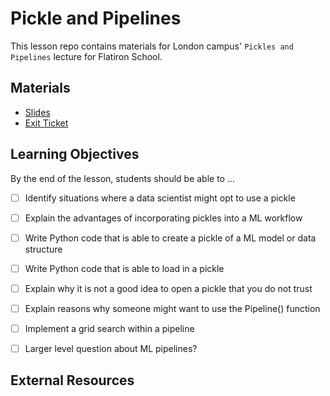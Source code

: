 # Pickle and Pipelines 

This lesson repo contains materials for London campus' `Pickles and Pipelines` lecture for Flatiron School.

## Materials

* [Slides]()
* [Exit Ticket]()

## Learning Objectives  

By the end of the lesson, students should be able to ...

* [ ] Identify situations where a data scientist might opt to use a pickle 
* [ ] Explain the advantages of incorporating pickles into a ML workflow  
* [ ] Write Python code that is able to create a pickle of a ML model or data structure 
* [ ] Write Python code that is able to load in a pickle  
* [ ] Explain why it is not a good idea to open a pickle that you do not trust 
* [ ] Explain reasons why someone might want to use the Pipeline() function  
* [ ] Implement a grid search within a pipeline  
* [ ] Larger level question about ML pipelines?


## External Resources 

